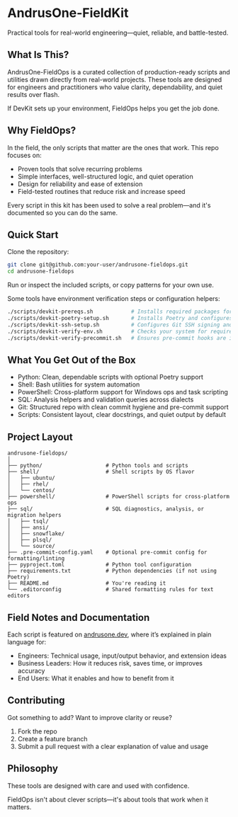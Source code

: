 # AndrusOne-FieldKit

Practical tools for real-world engineering—quiet, reliable, and battle-tested.

## What Is This?

AndrusOne-FieldOps is a curated collection of production-ready scripts and utilities drawn directly from real-world projects. These tools are designed for engineers and practitioners who value clarity, dependability, and quiet results over flash.

If DevKit sets up your environment, FieldOps helps you get the job done.

## Why FieldOps?

In the field, the only scripts that matter are the ones that work. This repo focuses on:

- Proven tools that solve recurring problems
- Simple interfaces, well-structured logic, and quiet operation
- Design for reliability and ease of extension
- Field-tested routines that reduce risk and increase speed

Every script in this kit has been used to solve a real problem—and it's documented so you can do the same.

## Quick Start

Clone the repository:

```bash
git clone git@github.com:your-user/andrusone-fieldops.git
cd andrusone-fieldops
```

Run or inspect the included scripts, or copy patterns for your own use.

Some tools have environment verification steps or configuration helpers:

```bash
./scripts/devkit-prereqs.sh            # Installs required packages for Python, Git, and pre-commit
./scripts/devkit-poetry-setup.sh       # Installs Poetry and configures it for isolated environments
./scripts/devkit-ssh-setup.sh          # Configures Git SSH signing and verifies SSH auth
./scripts/devkit-verify-env.sh         # Checks your system for required tools and versions
./scripts/devkit-verify-precommit.sh   # Ensures pre-commit hooks are installed and functional
```

## What You Get Out of the Box

- Python: Clean, dependable scripts with optional Poetry support
- Shell: Bash utilities for system automation
- PowerShell: Cross-platform support for Windows ops and task scripting
- SQL: Analysis helpers and validation queries across dialects
- Git: Structured repo with clean commit hygiene and pre-commit support
- Scripts: Consistent layout, clear docstrings, and quiet output by default

## Project Layout

```text
andrusone-fieldops/
│
├── python/                    # Python tools and scripts
├── shell/                     # Shell scripts by OS flavor
│   ├── ubuntu/
│   ├── rhel/
│   └── centos/
├── powershell/                # PowerShell scripts for cross-platform ops
├── sql/                       # SQL diagnostics, analysis, or migration helpers
│   ├── tsql/
│   ├── ansi/
│   ├── snowflake/
│   ├── plsql/
│   └── source/
├── .pre-commit-config.yaml    # Optional pre-commit config for formatting/linting
├── pyproject.toml             # Python tool configuration
├── requirements.txt           # Python dependencies (if not using Poetry)
├── README.md                  # You're reading it
└── .editorconfig              # Shared formatting rules for text editors
```

## Field Notes and Documentation

Each script is featured on [andrusone.dev](https://andrusone.dev), where it’s explained in plain language for:

- Engineers: Technical usage, input/output behavior, and extension ideas
- Business Leaders: How it reduces risk, saves time, or improves accuracy
- End Users: What it enables and how to benefit from it

## Contributing

Got something to add? Want to improve clarity or reuse?

1. Fork the repo
2. Create a feature branch
3. Submit a pull request with a clear explanation of value and usage

## Philosophy

These tools are designed with care and used with confidence.

FieldOps isn't about clever scripts—it's about tools that work when it matters.
